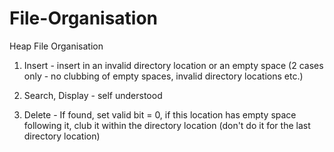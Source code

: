 # File-Organisation
Heap File Organisation


1. Insert - insert in an invalid directory location or an empty space (2 cases only - no clubbing of empty spaces, invalid directory locations etc.)

2. Search, Display - self understood

3. Delete - If found, set valid bit = 0, if this location has empty space following it, club it within the directory location (don't do it for the last directory location)
